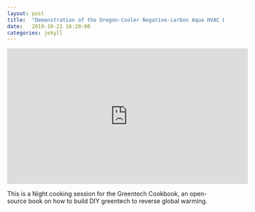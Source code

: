 ```yaml
---
layout: post
title:  "Demonstration of the Oregon-Cooler Negative-carbon Aqua HVAC Energy Station physics."
date:   2019-10-21 16:20:00
categories: jekyll
---
```


<iframe width="560" height="315" src="https://www.youtube.com/embed/qss955NPEFE" frameborder="0" allow="accelerometer; autoplay; encrypted-media; gyroscope; picture-in-picture" allowfullscreen></iframe>

This is a Night cooking session for the Greentech Cookbook, an open-source book on how to build DIY greentech to reverse global warming. 

